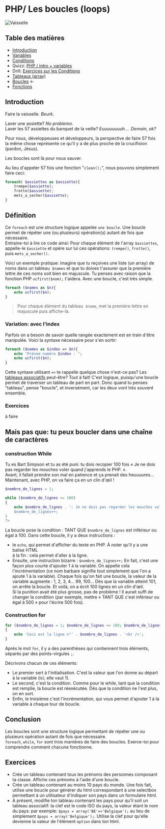 # PHP/ Les boucles (loops)

![Vaisselle](https://www.dropbox.com/s/yu51xxacsk4f8w8/Capture%20d%27%C3%A9cran%202017-05-03%2000.16.45.png?dl=1)


## Table des matières

- [Introduction](php-introduction.md)  
- [Variables](php-variables.md)  
- [Conditions](php-conditions.md) 
- Quizz: [PHP / intro + variables](../../Quizz/PHP/php-base-1.md)
- Drill: [Exercices sur les Conditions](php-exercices-conditions.md) 
- [Tableaux (array)](php-array.md)
- [Boucles](php-boucles.md)    ← 
- [Fonctions](php-fonctions.md) 

## Introduction

Faire la vaisselle. *Beurk*. 

Laver une assiette? *No problemo*.  
Laver les 57 assiettes du banquet de la veille? *Euuuuuuuuh.... Demain, ok?*
 
Pour nous, développeuses et développeurs, la perspective de faire 57 fois la même chose représente ce qu'il y a de plus proche de la crucifixion (pardon, Jésus).

Les boucles sont là pour nous sauver.

Au lieu d'appeler 57 fois une fonction "`clean();`", nous pouvons simplement faire ceci:

```php
foreach( $assiettes as $assiette){
	trempe($assiette);
	frotte($assiette);
	mets_a_secher($assiette);
}
```
## Définition
Ce `foreach` est une structure logique appelée `une boucle`. Une boucle permet de répéter une (ou plusieurs) opération(s) autant de fois que nécessaire.  
Entraine-toi à lire ce code ainsi:
Pour chaque élément de l'array `$assiettes`, appelle-le `$assiette` et opère sur lui ces opérations: `trempe()`, `frotte()`, puis `mets_a_secher()`.


Voici un exemple pratique: imagine que tu reçoives une liste (un array) de noms dans un tableau` $names` et que tu doives t'assurer que la première lettre de ces noms soit bien en majuscule. Tu penses avec raison que la fonction PHP `ucfirst($nom);` t'aidera. Avec une boucle, c'est très simple.

```php
foreach ($names as $n){
	echo ucfirst($n);
}
```
> Pour chaque élément du tableau` $name`, met la première lettre en majuscule puis affiche-là.

### Variation: avec l'index

Parfois on a besoin de savoir quelle rangée exactement est en train d'être manipulée. Voici la syntaxe nécessaire pour s'en sortir:

```php
foreach ($names as $index => $n){
	echo "Prénom numéro $index : ";
	echo ucfirst($n);
}
```

Cette syntaxe utilisant `=>` te rappelle quelque chose n'est-ce pas? Les [tableaux associatifs](php-array.md) peut-être? Tout à fait! C'est logique, puisqu'une boucle permet de traverser un tableau de part en part. Donc quand tu penses "tableau", pense "boucle", et inversément, car les deux vont très souvent ensemble. 

### Exercices
à faire

## Mais pas que: tu peux boucler dans une chaîne de caractères
### construction While

Tu es Bart Simpson et tu as été puni: tu dois recopier 100 fois « Je ne dois pas regarder les mouches voler quand j'apprends le PHP. ».  
Avant, il fallait prendre son mal en patience et ça prenait des heuuuures… Maintenant, avec PHP, on va faire ça en un clin d'œil !


```php
$nombre_de_lignes = 1;

while ($nombre_de_lignes <= 100)
{
    echo $nombre_de_lignes . ': Je ne dois pas regarder les mouches voler quand j'apprends le PHP.<br />';
    $nombre_de_lignes++;
}
?>
```
La boucle pose la condition : TANT QUE `$nombre_de_lignes` est inférieur ou égal à 100.
Dans cette boucle, il y a deux instructions :  
- le `echo`, qui permet d'afficher du texte en PHP. À noter qu'il y a une balise HTML<br />à la fin : cela permet d'aller à la ligne.  
- Ensuite, une instruction bizarre : `$nombre_de_lignes++;`  En fait, c'est une façon plus courte d'ajouter 1 à la variable. On appelle cela l'incrémentation (ce nom barbare signifie tout simplement que l'on a ajouté 1 à la variable).  Chaque fois qu'on fait une boucle, la valeur de la variable augmente : 1, 2, 3, 4… 99, 100… Dès que la variable atteint 101, on arrête la boucle. Et voilà, on a écrit 100 lignes en un clin d'œil.  
Si la punition avait été plus grosse, pas de problème ! Il aurait suffi de changer la condition (par exemple, mettre « TANT QUE c'est inférieur ou égal à 500 » pour l'écrire 500 fois).

### Construction for

```php
for ($nombre_de_lignes = 1; $nombre_de_lignes <= 100; $nombre_de_lignes++)
{
    echo 'Ceci est la ligne n°' . $nombre_de_lignes . '<br />';
}
```
Après le mot `for`, il y a des parenthèses qui contiennent trois éléments, séparés par des points-virgules `;`.

Décrivons chacun de ces éléments:

- Le premier sert à l'initialisation. C'est la valeur que l'on donne au départ à la variable (ici, elle vaut 1).  
- Le second, c'est la condition. Comme pour le while, tant que la condition est remplie, la boucle est réexécutée. Dès que la condition ne l'est plus, on en sort.  
- Enfin, le troisième c'est l'incrémentation, qui vous permet d'ajouter 1 à la variable à chaque tour de boucle.  


## Conclusion

Les boucles sont une structure logique permettant de répéter une ou plusieurs opération autant de fois que nécessaire.  
`foreach`, `while`, `for` sont trois manières de faire des boucles. Exerce-toi pour comprendre comment chacune fonctionne.

## Exercices

- Crée un tableau contenant tous les prénoms des personnes composant ta classe. Affiche ces prénoms à l'aide d'une boucle.
- Crée un tableau contenant au moins 10 pays du monde.  Une fois fait, utilise une boucle pour générer du html correspondant à une selectbox permettant à un utilisateur d'indiquer son pays dans un formulaire html.
- A présent, modifie ton tableau contenant les pays pour qu'il soit un tableau associatif: la clef est le code ISO du pays, la valeur étant le nom du pays: par exemple: `$pays = array('BE'=>'Belgique');` au lieu de simplement `$pays = array('Belgique');`. Utilise la clef pour qu'elle devienne la valeur de l'élément `option` dans ton html.










